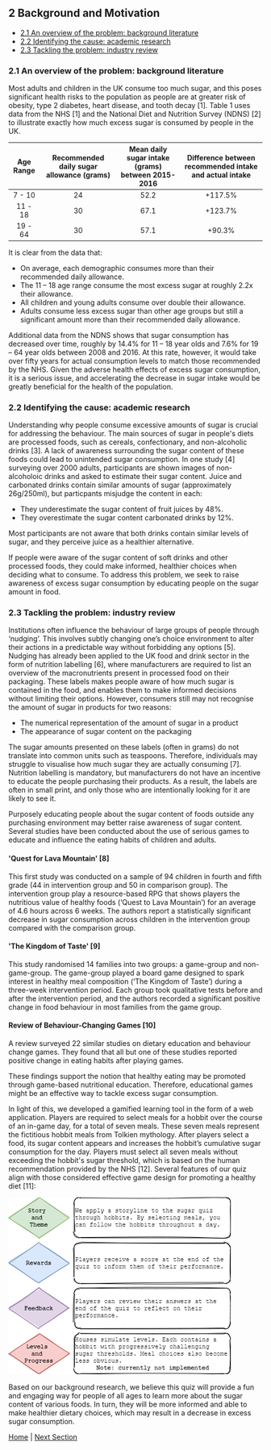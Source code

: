 ## 2 Background and Motivation
  * [2.1 An overview of the problem: background literature](README.md#21-an-overview-of-the-problem-background-literature)
  * [2.2 Identifying the cause: academic research](README.md#22-identifying-the-cause-academic-research)
  * [2.3 Tackling the problem: industry review](README.md#23-tackling-the-problem-industry-review)

### 2.1 An overview of the problem: background literature

Most adults and children in the UK consume too much sugar, and this poses significant health risks to the population as people are at greater risk of obesity, type 2 diabetes, heart disease, and tooth decay [1]. Table 1 uses data from the NHS [1] and the National Diet and Nutrition Survey (NDNS) [2] to illustrate exactly how much excess sugar is consumed by people in the UK.

| Age Range | Recommended daily sugar allowance (grams) | Mean daily sugar intake (grams) between 2015-2016 | Difference between recommended intake and actual intake |
| :---: | :---: | :---: | :---: |
| 7 - 10 | 24 | 52.2 | +117.5% |
| 11 - 18 | 30 | 67.1 | +123.7% |
| 19 - 64 | 30 | 57.1 | +90.3% |

It is clear from the data that:
-	On average, each demographic consumes more than their recommended daily allowance.
-	The 11 – 18 age range consume the most excess sugar at roughly 2.2x their allowance.
-	All children and young adults consume over double their allowance.
-	Adults consume less excess sugar than other age groups but still a significant amount more than their recommended daily allowance.

Additional data from the NDNS shows that sugar consumption has decreased over time, roughly by 14.4% for 11 – 18 year olds and 7.6% for 19 – 64 year olds between 2008 and 2016. At this rate, however, it would take over fifty years for actual consumption levels to match those recommended by the NHS. Given the adverse health effects of excess sugar consumption, it is a serious issue, and accelerating the decrease in sugar intake would be greatly beneficial for the health of the population.

### 2.2 Identifying the cause: academic research

Understanding why people consume excessive amounts of sugar is crucial for addressing the behaviour. The main sources of sugar in people's diets are processed foods, such as cereals, confectionary, and non-alcoholic drinks [3]. A lack of awareness surrounding the sugar content of these foods could lead to unintended sugar consumption. In one study [4] surveying over 2000 adults, participants are shown images of non-alcoholoic drinks and asked to estimate their sugar content. Juice and carbonated drinks contain similar amounts of sugar (approximately 26g/250ml), but particpants misjudge the content in each:

-	They underestimate the sugar content of fruit juices by 48%.
-	They overestimate the sugar content carbonated drinks by 12%.

Most participants are not aware that both drinks contain similar levels of sugar, and they perceive juice as a healthier alternative. 

If people were aware of the sugar content of soft drinks and other processed foods, they could make informed, healthier choices when deciding what to consume. To address this problem, we seek to raise awareness of excess sugar consumption by educating people on the sugar amount in food.

### 2.3 Tackling the problem: industry review

Institutions often influence the behaviour of large groups of people through ‘nudging’. This involves subtly changing one’s choice environment to alter their actions in a predictable way without forbidding any options [5]. Nudging has already been applied to the UK food and drink sector in the form of nutrition labelling [6], where manufacturers are required to list an overview of the macronutrients present in processed food on their packaging. These labels makes people aware of how much sugar is contained in the food, and enables them to make informed decisions without limiting their options. However, consumers still may not recognise the amount of sugar in products for two reasons:
  - The numerical representation of the amount of sugar in a product
  - The appearance of sugar content on the packaging
  
The sugar amounts presented on these labels (often in grams) do not translate into common units such as teaspoons. Therefore, individuals may struggle to visualise how much sugar they are actually consuming [7]. Nutrition labelling is mandatory, but manufacturers do not have an incentive to educate the people purchasing their products. As a result, the labels are often in small print, and only those who are intentionally looking for it are likely to see it.

Purposely educating people about the sugar content of foods outside any purchasing environment may better raise awareness of sugar content. Several studies have been conducted about the use of serious games to educate and influence the eating habits of children and adults.

#### 'Quest for Lava Mountain' [8]

This first study was conducted on a sample of 94 children in fourth and fifth grade (44 in intervention group and 50 in comparison group). The intervention group play a resource-based RPG that shows players the nutritious value of healthy foods (‘Quest to Lava Mountain’) for an average of 4.6 hours across 6 weeks. The authors report a statistically significant decrease in sugar consumption across children in the intervention group compared with the comparison group. 

#### 'The Kingdom of Taste' [9]

This study randomised 14 families into two groups: a game-group and non-game-group. The game-group played a board game designed to spark interest in healthy meal composition (‘The Kingdom of Taste’) during a three-week intervention period. Each group took qualitative tests before and after the intervention period, and the authors recorded a significant positive change in food behaviour in most families from the game group. 

#### Review of Behaviour-Changing Games [10]
A review surveyed 22 similar studies on dietary education and behaviour change games. They found that all but one of these studies reported positive change in eating habits after playing games. 

These findings support the notion that healthy eating may be promoted through game-based nutritional education. Therefore, educational games might be an effective way to tackle excess sugar consumption.

In light of this, we developed a gamified learning tool in the form of a web application. Players are required to select meals for a hobbit over the course of an in-game day, for a total of seven meals. These seven meals represent the fictitious hobbit meals from Tolkien mythology. After players select a food, its sugar content appears and increases the hobbit’s cumulative sugar consumption for the day. Players must select all seven meals without exceeding the hobbit's sugar threshold, which is based on the human recommendation provided by the NHS [12]. Several features of our quiz align with those considered effective game design for promoting a healthy diet [11]:

![Image](gameDesign.png)

Based on our background research, we believe this quiz will provide a fun and engaging way for people of all ages to learn more about the sugar content of various foods. In turn, they will be more informed and able to make healthier dietary choices, which may result in a decrease in excess sugar consumption.

[Home](../README.md) | [Next Section](/SystemImplementation/README.md)
